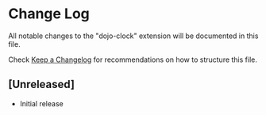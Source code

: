 # Change Log

All notable changes to the "dojo-clock" extension will be documented in this file.

Check [Keep a Changelog](http://keepachangelog.com/) for recommendations on how to structure this file.

## [Unreleased]

- Initial release